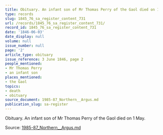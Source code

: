 ```yaml
---
title: Obituary. An infant son of Mr Thomas Perry of the Gaol died on 1 May.
type: records
slug: 1845_76_sa_register_content_731
url: /records/1845_76_sa_register_content_731/
record_id: 1845_76_sa_register_content_731
date: '1846-06-03'
date_display: null
volume: null
issue_number: null
page: '2'
article_type: obituary
issue_reference: 3 June 1846, page 2
people_mentioned:
- Mr Thomas Perry
- an infant son
places_mentioned:
- the Gaol
topics:
- death
- obituary
source_document: 1985-87_Northern__Argus.md
publication_slug: sa-register
---
```


Obituary.  An infant son of Mr Thomas Perry of the Gaol died on 1 May.

Source: [1985-87_Northern__Argus.md](/downloads/markdown/1985-87_Northern__Argus.md)
